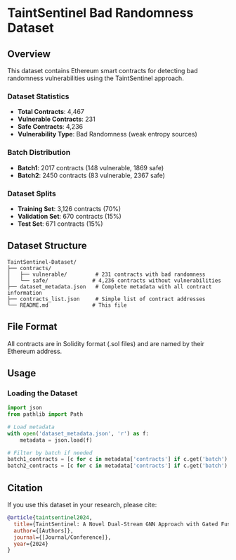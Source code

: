 # TaintSentinel Bad Randomness Dataset

## Overview
This dataset contains Ethereum smart contracts for detecting bad randomness vulnerabilities using the TaintSentinel approach.

### Dataset Statistics
- **Total Contracts**: 4,467
- **Vulnerable Contracts**: 231
- **Safe Contracts**: 4,236
- **Vulnerability Type**: Bad Randomness (weak entropy sources)

### Batch Distribution
- **Batch1**: 2017 contracts (148 vulnerable, 1869 safe)
- **Batch2**: 2450 contracts (83 vulnerable, 2367 safe)

### Dataset Splits
- **Training Set**: 3,126 contracts (70%)
- **Validation Set**: 670 contracts (15%)
- **Test Set**: 671 contracts (15%)

## Dataset Structure
```
TaintSentinel-Dataset/
├── contracts/
│   ├── vulnerable/         # 231 contracts with bad randomness
│   └── safe/              # 4,236 contracts without vulnerabilities
├── dataset_metadata.json   # Complete metadata with all contract information
├── contracts_list.json     # Simple list of contract addresses
└── README.md              # This file
```
 

## File Format
All contracts are in Solidity format (.sol files) and are named by their Ethereum address.

## Usage

### Loading the Dataset
```python
import json
from pathlib import Path

# Load metadata
with open('dataset_metadata.json', 'r') as f:
    metadata = json.load(f)

# Filter by batch if needed
batch1_contracts = [c for c in metadata['contracts'] if c.get('batch') == 'batch1']
batch2_contracts = [c for c in metadata['contracts'] if c.get('batch') == 'batch2']
```


## Citation
If you use this dataset in your research, please cite:
```bibtex
@article{taintsentinel2024,
  title={TaintSentinel: A Novel Dual-Stream GNN Approach with Gated Fusion and Path Risk Assessment for Smart Contract Bad Randomness Detection},
  author={[Authors]},
  journal={[Journal/Conference]},
  year={2024}
}
```

